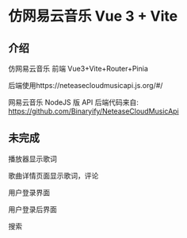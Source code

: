 # 仿网易云音乐 Vue 3 + Vite

## 介绍

仿网易云音乐 前端 Vue3+Vite+Router+Pinia

后端使用https://neteasecloudmusicapi.js.org/#/

网易云音乐 NodeJS 版 API 后端代码来自: https://github.com/Binaryify/NeteaseCloudMusicApi

## 未完成

播放器显示歌词

歌曲详情页面显示歌词，评论

用户登录界面

用户登录后界面

搜索
